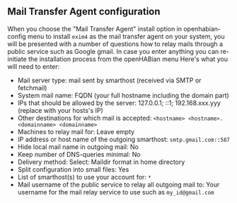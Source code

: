 ## Mail Transfer Agent configuration

When you choose the "Mail Transfer Agent" install option in openhabian-config menu to install `exim4` as
the mail transfer agent on your system, you will be presented with a number of questions how to relay mails
through a public service such as Google gmail.
In case you enter anything you can re-initiate the installation process from the openHABian menu
Here's what you will need to enter:

* Mail server type: mail sent by smarthost (received via SMTP or fetchmail)
* System mail name: FQDN (your full hostname including the domain part)
* IPs that should be allowed by the server: 127.0.0.1; ::1; 192.168.xxx.yyy (replace with your hosts's IP)
* Other destinations for which mail is accepted: `<hostname> <hostname>.<domainname> <domainname>`
* Machines to relay mail for: Leave empty
* IP address or host name of the outgoing smarthost: `smtp.gmail.com::587`
* Hide local mail name in outgoing mail: No
* Keep number of DNS-queries minimal: No
* Delivery method: Select: Maildir format in home directory
* Split configuration into small files: Yes
* List of smarthost(s) to use your account for: `*`
* Mail username of the public service to relay all outgoing mail to:
  Your username for the mail relay service to use such as `my_id@gmail.com`


